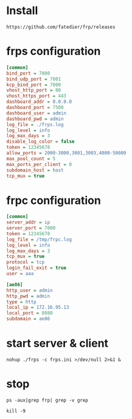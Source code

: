
# Install
`https://github.com/fatedier/frp/releases`


# frps configuration
```ini
[common]
bind_port = 7000
bind_udp_port = 7001
kcp_bind_port = 7000
vhost_http_port = 80
vhost_https_port = 443
dashboard_addr = 0.0.0.0
dashboard_port = 7500
dashboard_user = admin
dashboard_pwd = admin
log_file = ./frps.log
log_level = info
log_max_days = 3
disable_log_color = false
token = 12345678
allow_ports = 2000-3000,3001,3003,4000-50000
max_pool_count = 5
max_ports_per_client = 0
subdomain_host = host
tcp_mux = true
```

# frpc configuration
```ini
[common]
server_addr = ip
server_port = 7000
token = 12345678
log_file = /tmp/frpc.log
log_level = info
log_max_days = 3
tcp_mux = true
protocol = tcp
login_fail_exit = true
user = aaa      

[ae86]
http_user = admin
http_pwd = admin
type = http
local_ip = 172.16.95.13
local_port = 8080
subdomain = ae86
```

# start server & client
`nohup ./frps -c frps.ini >/dev/null 2>&1 &`

# stop
`ps -aux|grep frp| grep -v grep`

`kill -9`
